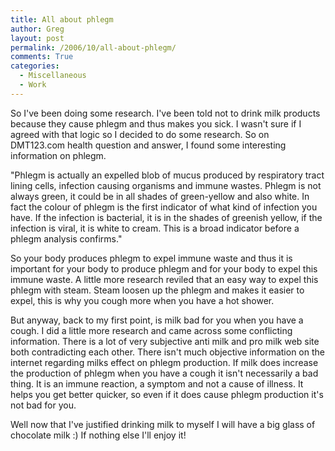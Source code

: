 ```yaml
---
title: All about phlegm
author: Greg
layout: post
permalink: /2006/10/all-about-phlegm/
comments: True
categories:
  - Miscellaneous
  - Work
---
```

So I've been doing some research. I've been told not to drink milk products because they cause phlegm and thus makes you sick. I wasn't sure if I agreed with that logic so I decided to do some research. So on DMT123.com health question and answer, I found some interesting information on phlegm.

"Phlegm is actually an expelled blob of mucus produced by respiratory tract lining cells, infection causing organisms and immune wastes. Phlegm is not always green, it could be in all shades of green-yellow and also white. In fact the colour of phlegm is the first indicator of what kind of infection you have. If the infection is bacterial, it is in the shades of greenish yellow, if the infection is viral, it is white to cream. This is a broad indicator before a phlegm analysis confirms."

So your body produces phlegm to expel immune waste and thus it is important for your body to produce phlegm and for your body to expel this immune waste. A little more research reviled that an easy way to expel this phlegm with steam. Steam loosen up the phlegm and makes it easier to expel, this is why you cough more when you have a hot shower.

But anyway, back to my first point, is milk bad for you when you have a cough. I did a little more research and came across some conflicting information. There is a lot of very subjective anti milk and pro milk web site both contradicting each other. There isn't much objective information on the internet regarding milks effect on phlegm production. If milk does increase the production of phlegm when you have a cough it isn't necessarily a bad thing. It is an immune reaction, a symptom and not a cause of illness. It helps you get better quicker, so even if it does cause phlegm production it's not bad for you.

Well now that I've justified drinking milk to myself I will have a big glass of chocolate milk :) If nothing else I'll enjoy it!
